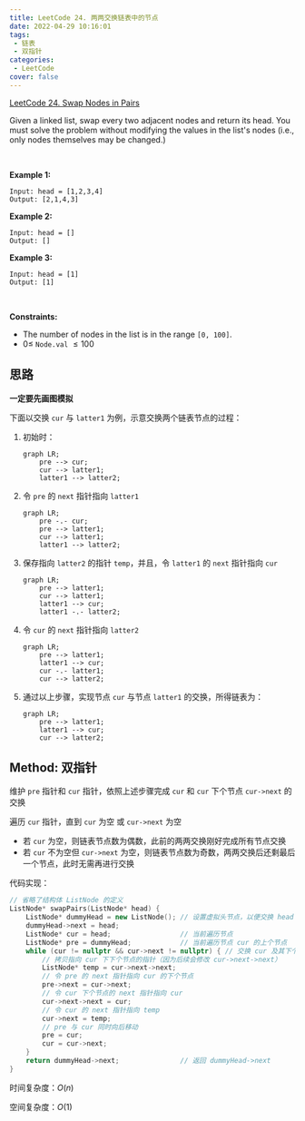 ```yaml
---
title: LeetCode 24. 两两交换链表中的节点
date: 2022-04-29 10:16:01
tags: 
 - 链表
 - 双指针
categories:
 - LeetCode
cover: false
---
```


[LeetCode 24. Swap Nodes in Pairs](https://leetcode-cn.com/problems/swap-nodes-in-pairs/)

Given a linked list, swap every two adjacent nodes and return its head. You must solve the problem without modifying the values in the list's nodes (i.e., only nodes themselves may be changed.)

 

**Example 1:**


    Input: head = [1,2,3,4]
    Output: [2,1,4,3]


**Example 2:**

    Input: head = []
    Output: []


**Example 3:**

    Input: head = [1]
    Output: [1]
 

**Constraints:**

 - The number of nodes in the list is in the range `[0, 100]`.
 - $0 \le$ `Node.val` $\le 100$

## 思路

**一定要先画图模拟**

下面以交换 `cur` 与 `latter1` 为例，示意交换两个链表节点的过程：

1. 初始时：
    ```mermaid
    graph LR;
        pre --> cur;
        cur --> latter1;
        latter1 --> latter2;
    ```

2. 令 `pre` 的 `next` 指针指向 `latter1`
    ```mermaid
    graph LR;
        pre -.- cur;
        pre --> latter1;
        cur --> latter1;
        latter1 --> latter2;
    ```

3. 保存指向 `latter2` 的指针 `temp`，并且，令 `latter1` 的 `next` 指针指向 `cur`
    ```mermaid
    graph LR;
        pre --> latter1;
        cur --> latter1;
        latter1 --> cur;
        latter1 -.- latter2;
    ```

4. 令 `cur` 的 `next` 指针指向 `latter2`
    ```mermaid
    graph LR;
        pre --> latter1;
        latter1 --> cur;
        cur -.- latter1;
        cur --> latter2;
    ```

5. 通过以上步骤，实现节点 `cur` 与节点 `latter1` 的交换，所得链表为：
    ```mermaid
    graph LR;
        pre --> latter1;
        latter1 --> cur;
        cur --> latter2;
    ```

## Method: 双指针

维护 `pre` 指针和 `cur` 指针，依照上述步骤完成 `cur` 和 `cur` 下个节点 `cur->next` 的交换

遍历 `cur` 指针，直到 `cur` 为空 或 `cur->next` 为空
 - 若 `cur` 为空，则链表节点数为偶数，此前的两两交换刚好完成所有节点交换
 - 若 `cur` 不为空但 `cur->next` 为空，则链表节点数为奇数，两两交换后还剩最后一个节点，此时无需再进行交换

代码实现：

```cpp
// 省略了结构体 ListNode 的定义
ListNode* swapPairs(ListNode* head) {
    ListNode* dummyHead = new ListNode(); // 设置虚拟头节点，以便交换 head 节点及其下个节点
    dummyHead->next = head;
    ListNode* cur = head;                 // 当前遍历节点
    ListNode* pre = dummyHead;            // 当前遍历节点 cur 的上个节点
    while (cur != nullptr && cur->next != nullptr) { // 交换 cur 及其下个节点
        // 拷贝指向 cur 下下个节点的指针（因为后续会修改 cur->next->next）
        ListNode* temp = cur->next->next;
        // 令 pre 的 next 指针指向 cur 的下个节点
        pre->next = cur->next;
        // 令 cur 下个节点的 next 指针指向 cur
        cur->next->next = cur;
        // 令 cur 的 next 指针指向 temp
        cur->next = temp;
        // pre 与 cur 同时向后移动
        pre = cur;
        cur = cur->next;
    }
    return dummyHead->next;               // 返回 dummyHead->next
}
```

时间复杂度：$O(n)$

空间复杂度：$O(1)$
